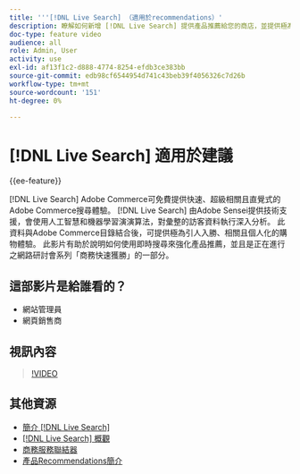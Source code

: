 ```yaml
---
title: '''[!DNL Live Search] （適用於recommendations）'
description: 瞭解如何新增 [!DNL Live Search] 提供產品推薦給您的商店，並提供極為引人入勝、相關且個人化的購物體驗。
doc-type: feature video
audience: all
role: Admin, User
activity: use
exl-id: af13f1c2-d888-4774-8254-efdb3ce383bb
source-git-commit: edb98cf6544954d741c43beb39f4056326c7d26b
workflow-type: tm+mt
source-wordcount: '151'
ht-degree: 0%

---
```


# [!DNL Live Search] 適用於建議

{{ee-feature}}

[!DNL Live Search] Adobe Commerce可免費提供快速、超級相關且直覺式的Adobe Commerce搜尋體驗。 [!DNL Live Search] 由Adobe Sensei提供技術支援，會使用人工智慧和機器學習演演算法，對彙整的訪客資料執行深入分析。 此資料與Adobe Commerce目錄結合後，可提供極為引人入勝、相關且個人化的購物體驗。 此影片有助於說明如何使用即時搜尋來強化產品推薦，並且是正在進行之網路研討會系列「商務快速獲勝」的一部分。

## 這部影片是給誰看的？

- 網站管理員
- 網頁銷售商

## 視訊內容

>[!VIDEO](https://video.tv.adobe.com/v/3412586?quality=12&learn=on)


## 其他資源

- [簡介 [!DNL Live Search]](https://experienceleague.adobe.com/docs/commerce-learn/tutorials/marketing/live-search.html)
- [[!DNL Live Search] 概觀](https://experienceleague.adobe.com/docs/commerce-merchant-services/live-search/overview.html)
- [商務服務聯結器](https://experienceleague.adobe.com/docs/commerce-merchant-services/user-guides/integration-services/saas.html)
- [產品Recommendations簡介](https://experienceleague.adobe.com/docs/commerce-merchant-services/product-recommendations/overview.html)

